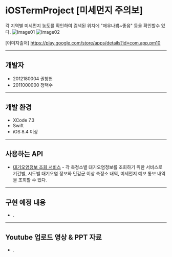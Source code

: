 # iOSTermProject [미세먼지 주의보]

각 지역별 미세먼지 농도를 확인하여 검색된 위치에 "매우나쁨~좋음" 등을 확인할수 있다.
![Image01](https://lh6.ggpht.com/ieEiNpEHiNIzyQ7XOxzgbdAUYoYHXfzcIIa5mcyfPwySryPdEgwCpmsJZYhSIu6VaKY=h900-rw)
![Image02](https://lh4.ggpht.com/iNiHTBLr4adTsi5XZxhn7IKR1cMjPk2UM4iCnFw92mooNKlw69z3K1Jk-tzhPrJvrsI=h900-rw)

[이미지출처] https://play.google.com/store/apps/details?id=com.app.pm10

----------
개발자
----------
+ 2012180004 권창현
+ 2011000000 정택수

---------
개발 환경
---------
+ XCode 7.3
+ Swift
+ iOS 8.4 이상

---------
사용하는 API
---------
+ [대기오염정보 조회 서비스](https://www.data.go.kr/subMain.jsp#/L3B1YnIvdXNlL3ByaS9Jcm9zT3BlbkFwaURldGFpbC9vcGVuQXBpTGlzdFBhZ2UkQF4wMTJtMjEkQF5wdWJsaWNEYXRhUGs9MTUwMDA1ODEkQF5icm1DZD1PQzAwMTIkQF5tYWluRmxhZz10cnVl) - 각 측정소별 대기오염정보를 조회하기 위한 서비스로 기간별, 시도별 대기오염 정보와 민감군 이상 측정소 내역, 미세먼지 예보 통보 내역을 조회할 수 있다.

---------
구현 예정 내용
---------
+ .

---------
Youtube 업로드 영상 & PPT 자료
---------
+ .
